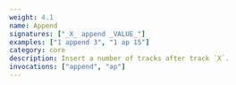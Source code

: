 ```yaml
---
weight: 4.1
name: Append
signatures: ["_X_ append _VALUE_"]
examples: ["1 append 3", "1 ap 15"]
category: core
description: Insert a number of tracks after track `X`.
invocations: ["append", "ap"]
---
```

